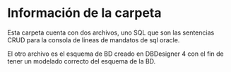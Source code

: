 # Información de la carpeta
Esta carpeta cuenta con dos archivos, uno SQL que son las sentencias CRUD para la consola de lineas de mandatos de sql oracle.

El otro archivo es el esquema de BD creado en DBDesigner 4 con el fin de tener un modelado correcto del esquema de la BD.

